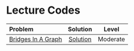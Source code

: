 # Lecture Codes

|  **Problem**  |  **Solution**  |  **Level**  |
|:--------------|:--------------:|:-----------:|
|  [Bridges In A Graph](https://www.naukri.com/code360/problems/bridges-in-graph_893026)  |  [Solution]()  |  Moderate  |